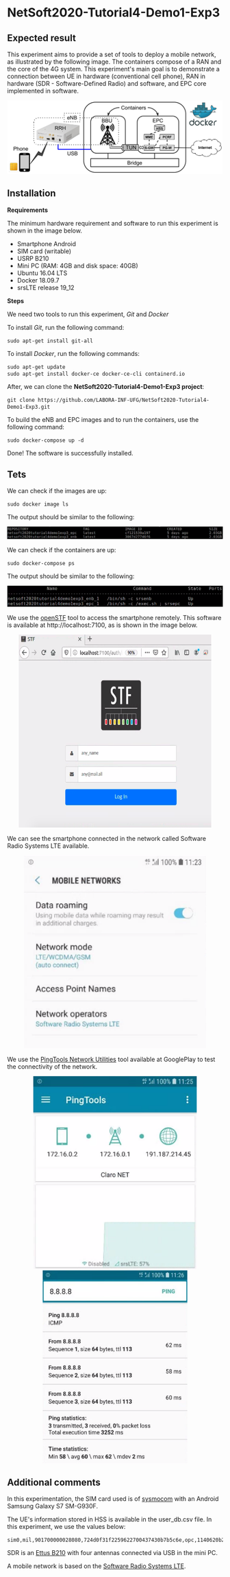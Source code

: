 # NetSoft2020-Tutorial4-Demo1-Exp3

## Expected result

This experiment aims to provide a set of tools to deploy a mobile network, as illustrated by the following image. The containers compose of a RAN and the core of the 4G system. This experiment's main goal is to demonstrate a connection between UE in hardware (conventional cell phone), RAN in hardware (SDR - Software-Defined Radio) and software, and EPC core implemented in software.
<p align="center">
    <img src="images/demo1-exp3.png"/> 
</p>

## Installation

**Requirements**

The minimum hardware requirement and software to run this experiment is shown in the image below.
* Smartphone Android
* SIM card (writable)
* USRP B210
* Mini PC (RAM: 4GB and disk space: 40GB)
* Ubuntu 16.04 LTS
* Docker 18.09.7
* srsLTE release 19_12

**Steps**

We need two tools to run this experiment, _Git_ and _Docker_

To install _Git_, run the following command:
```
sudo apt-get install git-all
```

To install _Docker_, run the following commands:
```
sudo apt-get update
sudo apt-get install docker-ce docker-ce-cli containerd.io
```

 After, we can clone the **NetSoft2020-Tutorial4-Demo1-Exp3 project**:
```
git clone https://github.com/LABORA-INF-UFG/NetSoft2020-Tutorial4-Demo1-Exp3.git
```

To build the eNB and EPC images and to run the containers, use the following command:  
```
sudo docker-compose up -d
```

Done! The software is successfully installed.

## Tets

We can check if the images are up:
```
sudo docker image ls
```
The output should be similar to the following:
<p align="center">
    <img src="images/images_d2_e3.png"/> 
</p>

We can check if the containers are up:
```
sudo docker-compose ps
```
The output should be similar to the following:
<p align="center">
    <img src="images/containers_d1_e3.png"/> 
</p>

We use the [openSTF](https://openstf.io/) tool to access the smartphone remotely.
This software is available at http://localhost:7100, as is shown in the image below.
<p align="center">
    <img src="images/openSTF.png" height="450" width="450"/> 
</p>

We can see the smartphone connected in the network called Software Radio Systems LTE available. 
<p align="center">
    <img src="images/connected.png" height="450"/> 
</p>

We use the [PingTools Network Utilities](https://play.google.com/store/apps/details?id=ua.com.streamsoft.pingtools&hl=pt_BR) tool available at GooglePlay to test the connectivity of the network.
<p align="center">
    <img src="images/network.png" height="450"/> 
    <img src="images/ping.png" height="450"/> 
</p>

## Additional comments

In this experimentation, the SIM card used is of [sysmocom](https://www.sysmocom.de/index.html) with an Android Samsung Galaxy S7 SM-G930F.

The UE's information stored in HSS is available in the user_db.csv file. In this experiment, we use the values below:
```
sim0,mil,901700000028080,724d0f31f2259622700437430b7b5c6e,opc,1140620b2805d84b44643bfcfbe6218c,8080,00000028155b,7,dynamic
```
SDR is an [Ettus B210](https://www.ettus.com/) with four antennas connected via USB in the mini PC.  

A mobile network is based on the [Software Radio Systems LTE](https://www.srslte.com/).

